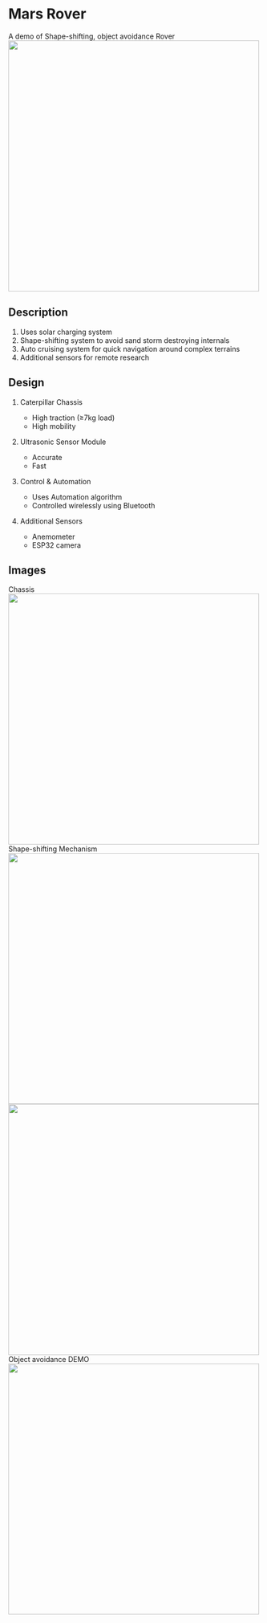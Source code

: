 # Mars Rover

A demo of Shape-shifting, object avoidance Rover
<br>
<img src="https://github.com/noelleon2001/IP-scraper-and-app/blob/main/rover.png?raw=true" width="500">

## Description
1. Uses solar charging system
2. Shape-shifting system to avoid sand storm destroying internals
3. Auto cruising system for quick navigation around complex terrains
4. Additional sensors for remote research

## Design

1. Caterpillar Chassis
   * High traction (≥7kg load)
   * High mobility 

1. Ultrasonic Sensor Module
   * Accurate
   * Fast
1. Control & Automation
   * Uses Automation algorithm 
   * Controlled wirelessly using Bluetooth
1. Additional Sensors
   * Anemometer
   * ESP32 camera

## Images

Chassis
<br>
<img src="https://github.com/noelleon2001/IP-scraper-and-app/blob/main/chassis.png?raw=true" width="500">
<br>
Shape-shifting Mechanism
<br>
<img src="https://github.com/noelleon2001/IP-scraper-and-app/blob/main/sides.png?raw=true" width="500">
<br>
<img src="https://github.com/noelleon2001/IP-scraper-and-app/blob/main/shape-shifting.gif?raw=true" width="500">
<br>
Object avoidance DEMO
<br>
<img src="https://github.com/noelleon2001/IP-scraper-and-app/blob/main/object-avoidance.gif?raw=true" width="500">
